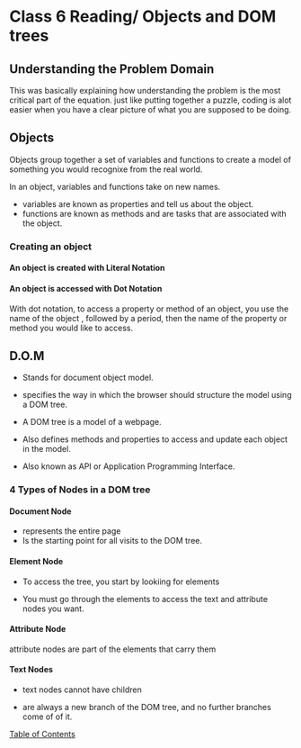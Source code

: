 # Class 6 Reading/ Objects and DOM trees

## Understanding the Problem Domain

This was basically explaining how understanding the problem is the most critical part of the equation. just like putting together a puzzle, coding is alot easier when you have a clear picture of what you are supposed to be doing.

## Objects

Objects group together a set of variables and functions to create a model of something you would recognixe from the real world.

In an object, variables and functions take on new names.

* variables are known as properties and tell us about the object.
* functions are known as methods and are tasks that are associated with the object.

### Creating an object

#### An object is created with **Literal Notation**

#### An object is accessed with  **Dot Notation**

With dot notation, to access a property or method of an object, you use the name of the object , followed by a period, then the name of the property or method you would like to access.

## D.O.M

* Stands for document object model.

* specifies the way in which the browser should structure the model using a DOM tree.

* A DOM tree is a model of a webpage.

* Also defines methods and properties to access and update each object in the model.

* Also known as API or Application Programming Interface.

### 4 Types of Nodes in a DOM tree

#### Document Node

* represents the entire page
* Is the starting point for all visits to the DOM tree.

#### Element Node

* To access the tree, you start by lookiing for elements

* You must go through the elements to access the text and attribute nodes you want.

#### Attribute Node

attribute nodes are part of the elements that carry them

#### Text Nodes

* text nodes cannot have children

* are always a new branch of the DOM tree, and no further branches come of of it.

[Table of Contents](README.md)
